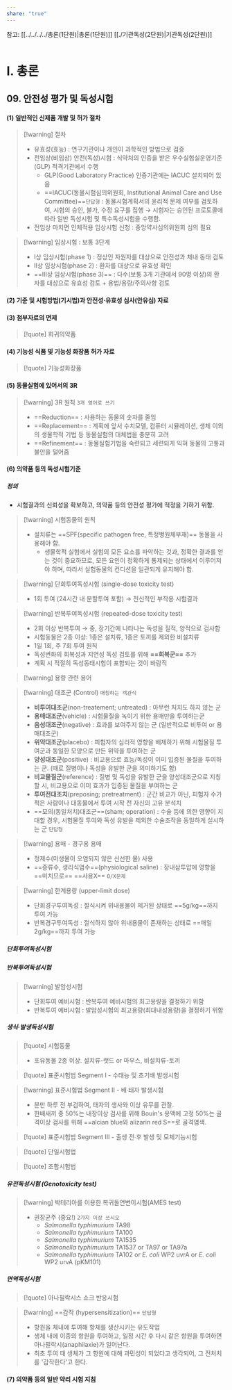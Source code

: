 ```yaml
---
share: "true"
---
```


참고: [[../../../../총론(1단원)|총론(1단원)]]
[[./기관독성(2단원)|기관독성(2단원)]]

```table-of-contents
```
# Ⅰ. 총론
## 09. 안전성 평가 및 독성시험
#### (1) 일반적인 신제품 개발 및 허가 절차

>[!warning] 절차
>- 유효성(효능) : 연구기관이나 개인이 과학적인 방법으로 검증
>- 전임상(비임상) 안전(독성)시험 : 식약처의 인증을 받은 우수실험실운영기준(GLP) 적격기관에서 수행
>	- GLP(Good Laboratory Practice) 인증기관에는 IACUC 설치되어 있음
> 	- ==IACUC(동물시험심의위원회, Institutional Animal Care and Use Committee)==`단답형` : 동물시험계획서의 윤리적 문제 여부를 검토하여, 시험의 승인, 불가, 수정 요구를 집행 → 시험자는 승인된 프로토콜에 따라 일반 독성시험 및 특수독성시험을 수행함.
>- 전임상 마치면 인체적용 임상시험 신청 : 중앙약사심의위원회 심의 필요

>[!warning] 임상시험 : 보통 3단계
>- Ⅰ상 임상시험(phase 1) : 정상인 자원자를 대상으로 안전성과 체내 동태 검토
>- Ⅱ상 임상시험(phase 2) : 환자를 대상으로 유효성 확인
>- ==Ⅲ상 임상시험(phase 3)== : 다수(보통 3개 기관에서 90명 이상)의 환자를 대상으로 유효성 검토 + 용법/용량/주의사항 검토

#### (2) 기준 및 시험방법(기시법)과 안전성·유효성 심사(안유심) 자료

#### (3) 첨부자료의 면제

>[!quote] 희귀의약품

#### (4) 기능성 식품 및 기능성 화장품 허가 자료
>[!quote] 기능성화장품

#### (5) 동물실험에 있어서의 3R
>[!warning] 3R 원칙 `3개 영어로 쓰기`
>- ==Reduction== : 사용하는 동물의 숫자를 줄임
>- ==Replacement== : 계획에 앞서 수치모델, 컴퓨터 시뮬레이션, 생체 이외의 생물학적 기법 등 동물실험의 대체법을 충분히 고려
>- ==Refinement== : 동물실험기법을 숙련되고 세련되게 익혀 동물의 고통과 불안을 덜어줌

#### (6) 의약품 등의 독성시험기준

##### 정의
- 시험결과의 신뢰성을 확보하고, 의약품 등의 안전성 평가에 적정을 기하기 위함.

>[!warning] 시험동물의 원칙
>- 설치류는 ==SPF(specific pathogen free, 특정병원체부재)== 동물을 사용해야 함.
>	- 생물학적 실험에서 실험의 모든 요소를 파악하는 것과, 정확한 결과를 얻는 것이 중요하므로, 모든 요인이 정확하게 통제되는 상태에서 이루어져야 하며, 따라서 실험동물의 컨디션을 일관되게 유지해야 함.

>[!warning] 단회투여독성시험 (single-dose toxicity test)
>- 1회 투여 (24시간 내 분할투여 포함) → 전신적인 부작용 시험결과

>[!warning] 반복투여독성시험 (repeated-dose toxicity test)
>- 2회 이상 반복투여 → 중, 장기간에 나타나는 독성을 질적, 양적으로 검사함
>- 시험동물은 2종 이상: 1종은 설치류, 1종은 토끼를 제외한 비설치류
>- 1일 1회, 주 7회 투여 원칙
>- 독성변화의 회복성과 지연성 독성 검토를 위해 **==회복군==** 추가
>- 계획 시 적절히 독성동태시험이 포함되는 것이 바람직

>[!warning] 용량 관련 용어
>

>[!warning] 대조군 (Control) `매칭하는 객관식`
>- **비투여대조군**(non-treatement; untreated) : 아무런 처치도 하지 않는 군
>- **용매대조군**(vehicle) : 시험물질을 녹이기 위한 용매만을 투여하는군
>- **음성대조군**(negative) : 효과를 보여주지 않는 군 (일반적으로 비투여 or 용매대조군)
>- **위약대조군**(placebo) : 피험자의 심리적 영향을 배제하기 위해 시험물질 투여군과 동일한 모양으로 만든 위약을 투여하는 군
>- **양성대조군**(positive) : 비교용으로 효능/독성이 이미 입증된 물질을 투여하는 군. (때로 질병이나 독성을 유발한 군을 의미하기도 함)
>- **비교물질군**(reference) : 질병 및 독성을 유발한 군을 양성대조군으로 지칭할 시, 비교용으로 이미 효과가 입증된 물질을 부여하는 군
>- **투여전대조치**(preposing; pretreatment) : 군간 비교가 아닌, 피험자 수가 적은 사람이나 대동물에서 투여 시작 전 자신의 고유 분석치
>- ==모의(동일처치)대조군==(sham; operation) : 수술 등에 의한 영향이 지대할 경우, 시험물질 투여와 독성 유발을 제외한 수술조작을 동일하게 실시하는 군 `단답형`
>

>[!warning] 용매 - 경구용 용매
>- 정제수(미생물이 오염되지 않은 신선한 물) 사용
>- ==증류수, 생리식염수==(physiological saline) : 장내삼투압에 영향을 ==미치므로== ==사용X== `O/X문제`

>[!warning] 한계용량 (upper-limit dose) 
>- 단회경구투여독성 : 절식시켜 위내용물이 제거된 상태로 ==5g/kg==까지 투여 가능
>- 반복경구투여독성 : 절식하지 않아 위내용물이 존재하는 상태로 ==매일 2g/kg==까지 투여 가능 


##### 단회투여독성시험

##### 반복투여독성시험



>[!warning] 발암성시험
>- 단회투여 예비시험 : 반복투여 예비시험의 최고용량을 결정하기 위함
>- 반복투여 예비시험 : 발암성시험의 최고용량(최대내성용량)을 결정하기 위함

##### 생식·발생독성시험
>[!quote]  시험동물
>- 포유동물 2종 이상. 설치류-랫드 or 마우스, 비설치류-토끼

>[!quote] 표준시험법 Segment Ⅰ - 수태능 및 초기배 발생시험

>[!warning] 표준시험법 Segment Ⅱ - 배∙태자 발생시험
>- 분만 하루 전 부검하여, 태자의 생사와 이상 유무를 관찰.
>- 한배새끼 중 50%는 내장이상 검사를 위해 Bouin's 용액에 고정
>  50%는 골격이상 검사를 위해 ==alcian blue와 alizarin red S==로 골격염색.

>[!quote] 표준시험법 Segment Ⅲ - 출생 전∙후 발생 및 모체기능시험

>[!quote] 단일시험법

>[!quote] 조합시험법
##### 유전독성시험 (Genotoxicity test)
>[!warning] 박테리아를 이용한 복귀돌연변이시험(AMES test)
>- 권장균주 (중요!) `2가지 이상 쓰시오`
>	- *Salmonella typhimurium* TA98
>	- *Salmonella typhimurium* TA100
>	- *Salmonella typhimurium* TA1535
>	- *Salmonella typhimurium* TA1537 or TA97 or TA97a
>	- *Salmonella typhimurium* TA102 or *E. coli* WP2 uvrA or *E. coli* WP2 urvA (pKM101)

##### 면역독성시험
>[!quote] 아나필락시스 쇼크 반응시험

>[!warning] ==감작 (hypersensitization)== `단답형`
>- 항원을 체내에 투여해 항체를 생산시키는 유도작업
>- 생체 내에 이종의 항원을 투여하고, 일정 시간 후 다시 같은 항원을 투여하면 아나필락시(anaphilaxie)가 일어난다.
>- 최초 투여 때 생체가 그 항원에 대해 과민성이 되었다고 생각되어, 그 전처치를 '감작한다'고 한다.

#### (7) 의약품 등의 일반 약리 시험 지침

